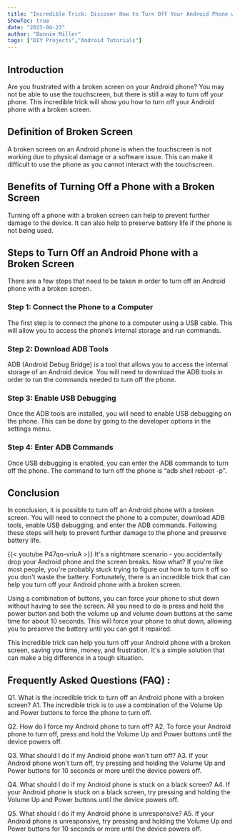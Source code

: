 ```yaml
---
title: "Incredible Trick: Discover How to Turn Off Your Android Phone with a Broken Screen!"
ShowToc: true 
date: "2023-04-23"
author: "Bonnie Miller" 
tags: ["DIY Projects","Android Tutorials"]
---
```

## Introduction

Are you frustrated with a broken screen on your Android phone? You may not be able to use the touchscreen, but there is still a way to turn off your phone. This incredible trick will show you how to turn off your Android phone with a broken screen. 

## Definition of Broken Screen

A broken screen on an Android phone is when the touchscreen is not working due to physical damage or a software issue. This can make it difficult to use the phone as you cannot interact with the touchscreen. 

## Benefits of Turning Off a Phone with a Broken Screen

Turning off a phone with a broken screen can help to prevent further damage to the device. It can also help to preserve battery life if the phone is not being used. 

## Steps to Turn Off an Android Phone with a Broken Screen

There are a few steps that need to be taken in order to turn off an Android phone with a broken screen. 

### Step 1: Connect the Phone to a Computer

The first step is to connect the phone to a computer using a USB cable. This will allow you to access the phone’s internal storage and run commands. 

### Step 2: Download ADB Tools

ADB (Android Debug Bridge) is a tool that allows you to access the internal storage of an Android device. You will need to download the ADB tools in order to run the commands needed to turn off the phone. 

### Step 3: Enable USB Debugging

Once the ADB tools are installed, you will need to enable USB debugging on the phone. This can be done by going to the developer options in the settings menu. 

### Step 4: Enter ADB Commands

Once USB debugging is enabled, you can enter the ADB commands to turn off the phone. The command to turn off the phone is “adb shell reboot -p”. 

## Conclusion

In conclusion, it is possible to turn off an Android phone with a broken screen. You will need to connect the phone to a computer, download ADB tools, enable USB debugging, and enter the ADB commands. Following these steps will help to prevent further damage to the phone and preserve battery life.

{{< youtube P47qo-vriuA >}} 
It's a nightmare scenario - you accidentally drop your Android phone and the screen breaks. Now what? If you're like most people, you're probably stuck trying to figure out how to turn it off so you don't waste the battery. Fortunately, there is an incredible trick that can help you turn off your Android phone with a broken screen.

Using a combination of buttons, you can force your phone to shut down without having to see the screen. All you need to do is press and hold the power button and both the volume up and volume down buttons at the same time for about 10 seconds. This will force your phone to shut down, allowing you to preserve the battery until you can get it repaired.

This incredible trick can help you turn off your Android phone with a broken screen, saving you time, money, and frustration. It's a simple solution that can make a big difference in a tough situation.

## Frequently Asked Questions (FAQ) :
Q1. What is the incredible trick to turn off an Android phone with a broken screen?
A1. The incredible trick is to use a combination of the Volume Up and Power buttons to force the phone to turn off.

Q2. How do I force my Android phone to turn off?
A2. To force your Android phone to turn off, press and hold the Volume Up and Power buttons until the device powers off.

Q3. What should I do if my Android phone won't turn off?
A3. If your Android phone won't turn off, try pressing and holding the Volume Up and Power buttons for 10 seconds or more until the device powers off.

Q4. What should I do if my Android phone is stuck on a black screen?
A4. If your Android phone is stuck on a black screen, try pressing and holding the Volume Up and Power buttons until the device powers off.

Q5. What should I do if my Android phone is unresponsive?
A5. If your Android phone is unresponsive, try pressing and holding the Volume Up and Power buttons for 10 seconds or more until the device powers off.


